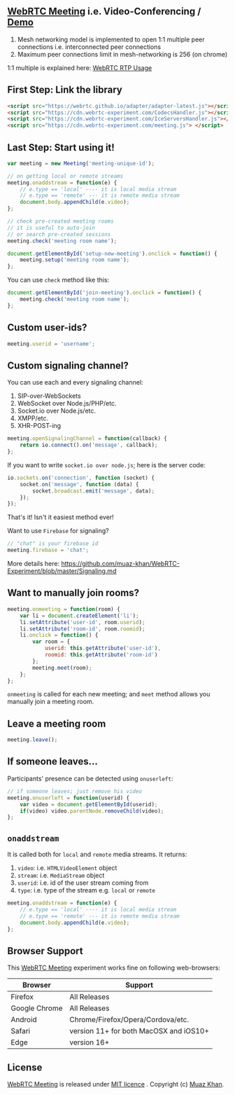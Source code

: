 ## [WebRTC Meeting](https://github.com/muaz-khan/WebRTC-Experiment/tree/master/meeting) i.e. Video-Conferencing / [Demo](https://www.webrtc-experiment.com/meeting/)

1. Mesh networking model is implemented to open 1:1 multiple peer connections i.e. interconnected peer connections
2. Maximum peer connections limit in mesh-networking is 256 (on chrome)

1:1 multiple is explained here: [WebRTC RTP Usage](https://www.webrtc-experiment.com/docs/RTP-usage.html)

## First Step: Link the library

```html
<script src="https://webrtc.github.io/adapter/adapter-latest.js"></script>
<script src="https://cdn.webrtc-experiment.com/CodecsHandler.js"></script>
<script src="https://cdn.webrtc-experiment.com/IceServersHandler.js"></script>
<script src="https://cdn.webrtc-experiment.com/meeting.js"> </script>
```

## Last Step: Start using it!

```javascript
var meeting = new Meeting('meeting-unique-id');

// on getting local or remote streams
meeting.onaddstream = function(e) {
    // e.type == 'local' ---- it is local media stream
    // e.type == 'remote' --- it is remote media stream
    document.body.appendChild(e.video);
};

// check pre-created meeting rooms
// it is useful to auto-join
// or search pre-created sessions
meeting.check('meeting room name');

document.getElementById('setup-new-meeting').onclick = function() {
    meeting.setup('meeting room name');
};
```

You can use `check` method like this:

```javascript
document.getElementById('join-meeting').onclick = function() {
    meeting.check('meeting room name');
};
```

## Custom user-ids?

```javascript
meeting.userid = 'username';
```

## Custom signaling channel?

You can use each and every signaling channel:

1. SIP-over-WebSockets
2. WebSocket over Node.js/PHP/etc.
3. Socket.io over Node.js/etc.
4. XMPP/etc.
5. XHR-POST-ing

```javascript
meeting.openSignalingChannel = function(callback) {
    return io.connect().on('message', callback);
};
```

If you want to write `socket.io over node.js`; here is the server code:

```javascript
io.sockets.on('connection', function (socket) {
    socket.on('message', function (data) {
        socket.broadcast.emit('message', data);
    });
});
```

That's it! Isn't it easiest method ever!

Want to use `Firebase` for signaling?

```javascript
// "chat" is your firebase id
meeting.firebase = 'chat';
```

More details here: https://github.com/muaz-khan/WebRTC-Experiment/blob/master/Signaling.md

## Want to manually join rooms?

```javascript
meeting.onmeeting = function(room) {
    var li = document.createElement('li');
    li.setAttribute('user-id', room.userid);
    li.setAttribute('room-id', room.roomid);
    li.onclick = function() {
        var room = {
            userid: this.getAttribute('user-id'),
            roomid: this.getAttribute('room-id')
        };
        meeting.meet(room);
    };
};
```

`onmeeting` is called for each new meeting; and `meet` method allows you manually join a meeting room.

## Leave a meeting room

```javascript
meeting.leave();
```

## If someone leaves...

Participants' presence can be detected using `onuserleft`:

```javascript
// if someone leaves; just remove his video
meeting.onuserleft = function(userid) {
    var video = document.getElementById(userid);
    if(video) video.parentNode.removeChild(video);
};
```

## `onaddstream`

It is called both for `local` and `remote` media streams. It returns:

1. `video`: i.e. `HTMLVideoElement` object
2. `stream`: i.e. `MediaStream` object
3. `userid`: i.e. id of the user stream coming from
4. `type`: i.e. type of the stream e.g. `local` or `remote`

```javascript
meeting.onaddstream = function(e) {
    // e.type == 'local' ---- it is local media stream
    // e.type == 'remote' --- it is remote media stream
    document.body.appendChild(e.video);
};
```

## Browser Support

This [WebRTC Meeting](https://github.com/muaz-khan/WebRTC-Experiment/tree/master/meeting) experiment works fine on following web-browsers:

| Browser        | Support           |
| ------------- |-------------|
| Firefox | All Releases |
| Google Chrome | All Releases |
| Android | Chrome/Firefox/Opera/Cordova/etc. |
| Safari | version 11+ for both MacOSX and iOS10+ |
| Edge | version 16+ |

## License

[WebRTC Meeting](https://github.com/muaz-khan/WebRTC-Experiment/tree/master/meeting) is released under [MIT licence](https://www.webrtc-experiment.com/licence/) . Copyright (c) [Muaz Khan](https://plus.google.com/+MuazKhan).
